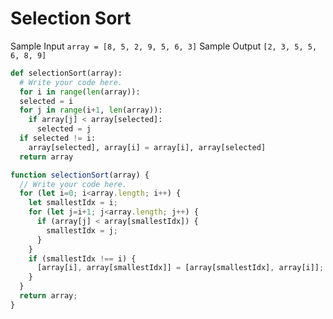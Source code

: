 # Selection Sort
Sample Input
```array = [8, 5, 2, 9, 5, 6, 3]```
Sample Output
```[2, 3, 5, 5, 6, 8, 9]```
```python
def selectionSort(array):
  # Write your code here.
  for i in range(len(array)):
  selected = i
  for j in range(i+1, len(array)):
    if array[j] < array[selected]:
      selected = j
  if selected != i:
    array[selected], array[i] = array[i], array[selected]
  return array
```
```javascript
function selectionSort(array) {
  // Write your code here.
  for (let i=0; i<array.length; i++) {
    let smallestIdx = i;
    for (let j=i+1; j<array.length; j++) {
      if (array[j] < array[smallestIdx]) {
        smallestIdx = j;
      }
    }
    if (smallestIdx !== i) {
      [array[i], array[smallestIdx]] = [array[smallestIdx], array[i]];
    }
  }
  return array;
}
```
